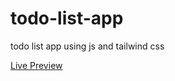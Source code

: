 # todo-list-app
todo list app using js and tailwind css

[Live Preview](https://asminkarki012.github.io/todo-list-app/)
